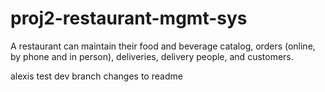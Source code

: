 # proj2-restaurant-mgmt-sys
A restaurant can maintain their food and beverage catalog, orders (online, by phone and in person),  deliveries, delivery people, and customers. 

alexis test dev branch changes to readme